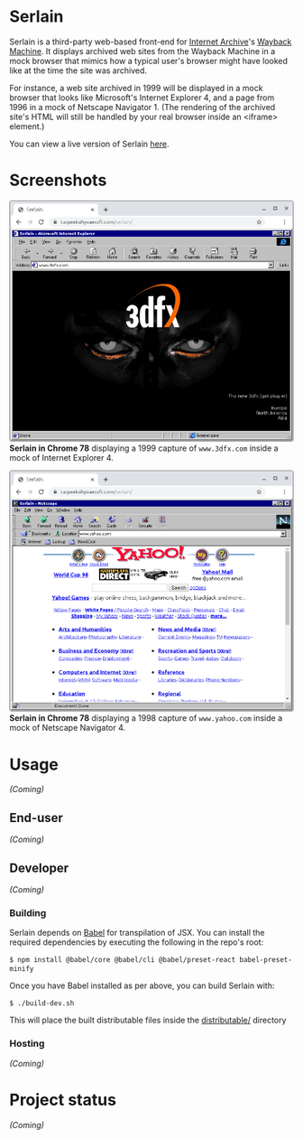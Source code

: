 # Serlain
Serlain is a third-party web-based front-end for [Internet Archive](https://archive.org/)'s [Wayback Machine](https://archive.org/web/). It displays archived web sites from the Wayback Machine in a mock browser that mimics how a typical user's browser might have looked like at the time the site was archived.

For instance, a web site archived in 1999 will be displayed in a mock browser that looks like Microsoft's Internet Explorer 4, and a page from 1996 in a mock of Netscape Navigator 1. (The rendering of the archived site's HTML will still be handled by your real browser inside an \<iframe\> element.)

You can view a live version of Serlain [here](https://www.tarpeeksihyvaesoft.com/experimental/serlain/).

# Screenshots
![](./images/screenshots/serlain-chrome-ie4-3dfx.com.png)\
**Serlain in Chrome 78** displaying a 1999 capture of `www.3dfx.com` inside a mock of Internet Explorer 4.

![](./images/screenshots/serlain-chrome-nn4-yahoo.com.png)\
**Serlain in Chrome 78** displaying a 1998 capture of `www.yahoo.com` inside a mock of Netscape Navigator 4.

# Usage
*(Coming)*

## End-user
*(Coming)*

## Developer
*(Coming)*

### Building
Serlain depends on [Babel](https://babeljs.io/) for transpilation of JSX. You can install the required dependencies by executing the following in the repo's root:
```
$ npm install @babel/core @babel/cli @babel/preset-react babel-preset-minify
```

Once you have Babel installed as per above, you can build Serlain with:
```
$ ./build-dev.sh
```

This will place the built distributable files inside the [distributable/](./distributable/) directory

### Hosting
*(Coming)*

# Project status
*(Coming)*
